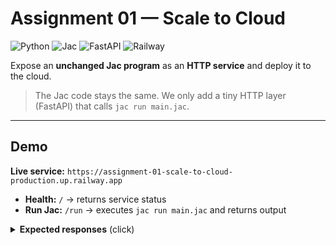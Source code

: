 # Assignment 01 — Scale to Cloud

![Python](https://img.shields.io/badge/Python-3.12+-3776AB?logo=python&logoColor=white)
![Jac](https://img.shields.io/badge/Jac-0.8.x-7A1FA2)
![FastAPI](https://img.shields.io/badge/FastAPI-API-009688?logo=fastapi&logoColor=white)
![Railway](https://img.shields.io/badge/Deployed_on-Railway-0B0D0E?logo=railway)

Expose an **unchanged Jac program** as an **HTTP service** and deploy it to the cloud.  
> The Jac code stays the same. We only add a tiny HTTP layer (FastAPI) that calls `jac run main.jac`.

---

## Demo

**Live service:** `https://assignment-01-scale-to-cloud-production.up.railway.app`  
- **Health:** `/` → returns service status  
- **Run Jac:** `/run` → executes `jac run main.jac` and returns output  

<details>
<summary><b>Expected responses</b> (click)</summary>

**GET /**  
```json
{ "ok": true, "service": "jac-cloud-adapter" }

GET /run
{
  "returncode": 0,
  "stdout": "Hello from Jac — now on the cloud! 🎉\n",
  "stderr": "",
  "cmd": ["jac", "run", "/app/main.jac"]
}

Project structure

assignment-01-scale-to-cloud/
├─ main.jac            # your unchanged Jac program
├─ app.py              # small FastAPI wrapper that runs main.jac
├─ requirements.txt    # deps for local + cloud
├─ Procfile            # how to start the service on Railway/Render
└─ .gitignore

Run locally (step-by-step)

# 1) Create & activate venv
python3.12 -m venv .venv
source .venv/bin/activate

# 2) Install dependencies
python -m pip install -U pip -r requirements.txt

# 3) Quick sanity: run Jac locally (no web)
jac run main.jac

# 4) Start the HTTP service
uvicorn app:app --host 0.0.0.0 --port 8000

Open:
 → health
http://localhost:8000/  

 → executes jac run main.jac
http://localhost:8000/run

If jac isn’t found, your venv isn’t active or jaclang isn’t installed.
Fix: source .venv/bin/activate && pip install jaclang && which jac.

Deploy to Railway (cloud)

1. Push this repo to GitHub.

2. Railway → New Project → Deploy from GitHub → select this repo.

3. If asked, Start command:
   uvicorn app:app --host 0.0.0.0 --port $PORT
4. After deploy: Service → Settings → Generate Domain to get a public URL.
5. Test /<nothing> and /run on your domain.

How it works (one picture)

flowchart LR
  A[main.jac (Jac code)] -->|jac run| B[Local execution]
  A -->|called by| C[FastAPI app.py]
  C -->|/run endpoint| B
  C --> D[Railway Cloud]
  D --> E[Public URL]

Troubleshooting

jac: command not found
Activate venv or install jaclang in it:
source .venv/bin/activate && pip install jaclang && which jac

No module named jaclang.__main__
Use python -m jaclang.cli run main.jac instead of python -m jaclang run ....

Railway says “Unexposed service”
Service → Settings → Generate Domain to get a public URL.

502 / crash
Railway → Deployments → View logs.

<p align="center"> <img src="docs/screenshots/railway-health.png" width="650" alt="Railway: health endpoint" /> </p> <p align="center"> <img src="docs/screenshots/railway-run.png" width="650" alt="Railway: run endpoint" /> </p>